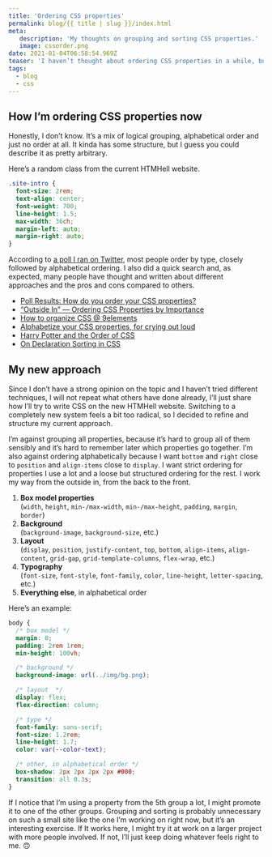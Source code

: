 ```yaml
---
title: 'Ordering CSS properties'
permalink: blog/{{ title | slug }}/index.html
meta:
   description: 'My thoughts on grouping and sorting CSS properties.'
   image: cssorder.png
date: 2021-01-04T06:58:54.969Z
teaser: 'I haven’t thought about ordering CSS properties in a while, but I began to work on the redesign of [HTMHell](https://www.htmhell.dev) recently and I decided to challenge my current approach.'
tags:
  - blog
  - css
---
```

## How I’m ordering CSS properties now

Honestly, I don’t know. It’s a mix of logical grouping, alphabetical order and just no order at all. It kinda has some structure, but I guess you could describe it as pretty arbitrary.

Here’s a random class from the current HTMHell website.

```css
.site-intro {
  font-size: 2rem;
  text-align: center;
  font-weight: 700;
  line-height: 1.5;
  max-width: 36ch;
  margin-left: auto;
  margin-right: auto;
}
```

According to [a poll I ran on Twitter](https://twitter.com/mmatuzo/status/1345815183680270340), most people order by type, closely followed by alphabetical ordering. I also did a quick search and, as expected, many people have thought and written about different approaches and the pros and cons compared to others.

- [Poll Results: How do you order your CSS properties?](https://css-tricks.com/poll-results-how-do-you-order-your-css-properties/)
- [“Outside In” — Ordering CSS Properties by Importance](https://webdesign.tutsplus.com/articles/outside-in-ordering-css-properties-by-importance--cms-21685)
- [How to organize CSS @ 9elements](https://9elements.com/css-rule-order/)
- [Alphabetize your CSS properties, for crying out loud](https://medium.com/@jerrylowm/alphabetize-your-css-properties-for-crying-out-loud-780eb1852153)
- [Harry Potter and the Order of CSS](https://dev.to/thekashey/happy-potter-and-the-order-of-css-5ec)
- [On Declaration Sorting in CSS](https://meiert.com/en/blog/on-declaration-sorting/)

## My new approach

Since I don’t have a strong opinion on the topic and I haven’t tried different techniques, I will not repeat what others have done already, I’ll just share how I’ll try to write CSS on the new HTMHell website. Switching to a completely new system feels a bit too radical, so I decided to refine and structure my current approach.

I’m against grouping all properties, because it’s hard to group all of them sensibly and it’s hard to remember later which properties go together. I’m also against ordering alphabetically because I want `bottom` and `right` close to `position` and `align-items` close to `display`. I want strict ordering for properties I use a lot and a loose but structured ordering for the rest. I work my way from the outside in, from the back to the front.

1. **Box model properties**  
   (`width`, `height`, `min-/max-width`, `min-/max-height`, `padding`, `margin`, `border`)
2. **Background**  
   (`background-image`, `background-size`, etc.)
3. **Layout**  
   (`display`, `position`, `justify-content`, `top`, `bottom`, `align-items`, `align-content`, `grid-gap`, `grid-template-columns`, `flex-wrap`, etc.)
4. **Typography**  
   (`font-size`, `font-style`, `font-family`, `color`, `line-height`, `letter-spacing`, etc.)
5. **Everything else**, in alphabetical order

Here’s an example:

```css
body {
  /* box model */
  margin: 0;
  padding: 2rem 1rem;
  min-height: 100vh;

  /* background */
  background-image: url(../img/bg.png);

  /* layout  */
  display: flex;
  flex-direction: column;

  /* type */
  font-family: sans-serif;
  font-size: 1.2rem;
  line-height: 1.7;
  color: var(--color-text);

  /* other, in alphabetical order */
  box-shadow: 2px 2px 2px 2px #000;
  transition: all 0.3s;
}
```

If I notice that I’m using a property from the 5th group a lot, I might promote it to one of the other groups. Grouping and sorting is probably unnecessary on such a small site like the one I’m working on right now, but it’s an interesting exercise. If It works here, I might try it at work on a larger project with more people involved. If not, I’ll just keep doing whatever feels right to me. 🙃
